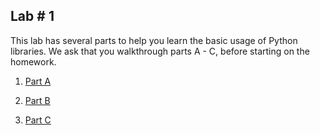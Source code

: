 ## Lab # 1

This lab has several parts to help you learn the basic usage of Python libraries. We ask that you walkthrough parts A - C, before starting on the homework.

1. [Part A](https://github.com/msalloum/econ128/blob/master/Labs/Lab1/Lab1_PartA_Numpy_Pandas_Tutorial.ipynb) 

2. [Part B](https://github.com/msalloum/econ128/blob/master/Labs/Lab1/Lab1_PartB_Statistical_Graphs.ipynb)

3. [Part C](https://github.com/msalloum/econ128/blob/master/Labs/Lab1/Lab1_PartC_Exploratory_Data_Analysis.ipynb)
